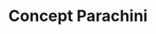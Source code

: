 ---
title: "Concept Parachini"
url: /saint-martin-de-crau/concept-parachini/
shop: décoration intérieure
---